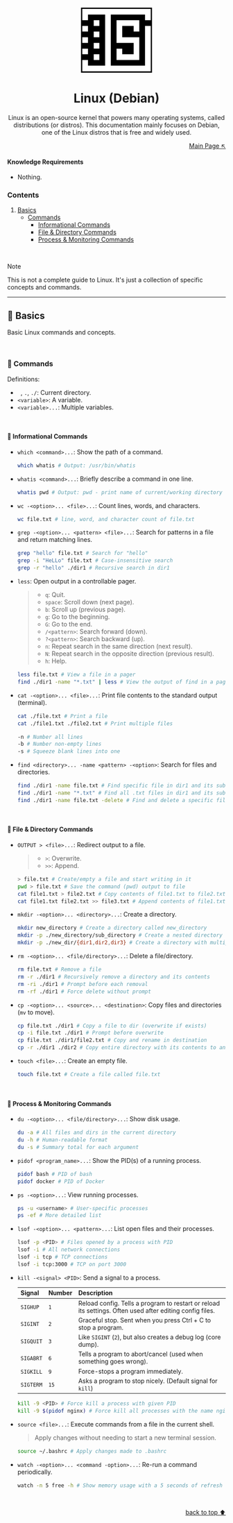 <p align="center">
  <img src="../logo.png" height="150">
</p>

<h1 align="center">Linux (Debian)</h1>

<p align="center">
  Linux is an open-source kernel that powers many operating systems, called distributions (or distros). This documentation mainly focuses on Debian, one of the Linux distros that is free and widely used.
</p>

<p align="right">
  <a href="../#tech-stack">Main Page ↖</a>
</p>

#### Knowledge Requirements

- Nothing.

### Contents

1. [Basics](#-basics)
   - [Commands](#-commands)
     - [Informational Commands](#-informational-commands)
     - [File & Directory Commands](#-file--directory-commands)
     - [Process & Monitoring Commands](#-process--monitoring-commands)

<br>

> [!NOTE]
> This is not a complete guide to Linux. It's just a collection of specific concepts and commands.

<hr>

## 🔶 Basics

Basic Linux commands and concepts.

<br>

### 🔷 Commands

Definitions:

- ` `, `.`, `./`: Current directory.
- `<variable>`: A variable.
- `<variable>...`: Multiple variables.

<br>

#### 🔻 Informational Commands

- `which <command>...`: Show the path of a command.
  ```sh
  which whatis # Output: /usr/bin/whatis
  ```
- `whatis <command>...`: Briefly describe a command in one line.
  ```sh
  whatis pwd # Output: pwd - print name of current/working directory
  ```
- `wc -<option>... <file>...`: Count lines, words, and characters.
  ```sh
  wc file.txt # line, word, and character count of file.txt
  ```
- `grep -<option>... <pattern> <file>...`: Search for patterns in a file and return matching lines.
  ```sh
  grep "hello" file.txt # Search for "hello"
  grep -i "HeLLo" file.txt # Case-insensitive search
  grep -r "hello" ./dir1 # Recursive search in dir1
  ```
- `less`: Open output in a controllable pager.
  > - `q`: Quit.
  > - `space`: Scroll down (next page).
  > - `b`: Scroll up (previous page).
  > - `g`: Go to the beginning.
  > - `G`: Go to the end.
  > - `/<pattern>`: Search forward (down).
  > - `?<pattern>`: Search backward (up).
  > - `n`: Repeat search in the same direction (next result).
  > - `N`: Repeat search in the opposite direction (previous result).
  > - `h`: Help.
  ```sh
  less file.txt # View a file in a pager
  find ./dir1 -name "*.txt" | less # View the output of find in a pager
  ```
- `cat -<option>... <file>...`: Print file contents to the standard output (terminal).
  ```sh
  cat ./file.txt # Print a file
  cat ./file1.txt ./file2.txt # Print multiple files
  ```
  ```sh
  -n # Number all lines
  -b # Number non-empty lines
  -s # Squeeze blank lines into one
  ```
- `find <directory>... -name <pattern> -<option>`: Search for files and directories.
  ```sh
  find ./dir1 -name file.txt # Find specific file in dir1 and its subdirectories
  find ./dir1 -name "*.txt" # Find all .txt files in dir1 and its subdirectories
  find ./dir1 -name file.txt -delete # Find and delete a specific file in dir1 and its subdirectories
  ```

<br>

#### 🔻 File & Directory Commands

- `OUTPUT > <file>...`: Redirect output to a file.
  > - `>`: Overwrite.
  > - `>>`: Append.
  ```sh
  > file.txt # Create/empty a file and start writing in it
  pwd > file.txt # Save the command (pwd) output to file
  cat file1.txt > file2.txt # Copy contents of file1.txt to file2.txt
  cat file1.txt file2.txt >> file3.txt # Append contents of file1.txt and file2.txt to file3.txt
  ```
- `mkdir -<option>... <directory>...`: Create a directory.
  ```sh
  mkdir new_directory # Create a directory called new_directory
  mkdir -p ./new_directory/sub_directory # Create a nested directory structure
  mkdir -p ./new_dir/{dir1,dir2,dir3} # Create a directory with multiple subdirectories in it
  ```
- `rm -<option>... <file/directory>...`: Delete a file/directory.
  ```sh
  rm file.txt # Remove a file
  rm -r ./dir1 # Recursively remove a directory and its contents
  rm -ri ./dir1 # Prompt before each removal
  rm -rf ./dir1 # Force delete without prompt
  ```
- `cp -<option>... <source>... <destination>`: Copy files and directories (`mv` to move).
  ```sh
  cp file.txt ./dir1 # Copy a file to dir (overwrite if exists)
  cp -i file.txt ./dir1 # Prompt before overwrite
  cp file.txt ./dir1/file2.txt # Copy and rename in destination
  cp -r ./dir1 ./dir2 # Copy entire directory with its contents to another directory
  ```
- `touch <file>...`: Create an empty file.
  ```sh
  touch file.txt # Create a file called file.txt
  ```

<br>

#### 🔻 Process & Monitoring Commands

- `du -<option>... <file/directory>...`: Show disk usage.
  ```sh
  du -a # All files and dirs in the current directory
  du -h # Human-readable format
  du -s # Summary total for each argument
  ```
- `pidof <program_name>...`: Show the PID(s) of a running process.
  ```sh
  pidof bash # PID of bash
  pidof docker # PID of Docker
  ```
- `ps -<option>...`: View running processes.
  ```sh
  ps -u <username> # User-specific processes
  ps -ef # More detailed list
  ```
- `lsof -<option>... <pattern>...`: List open files and their processes.
  ```sh
  lsof -p <PID> # Files opened by a process with PID
  lsof -i # All network connections
  lsof -i tcp # TCP connections
  lsof -i tcp:3000 # TCP on port 3000
  ```
- `kill -<signal> <PID>`: Send a signal to a process.

  | Signal    | Number | Description                                                                                              |
  | --------- | ------ | -------------------------------------------------------------------------------------------------------- |
  | `SIGHUP`  | `1`    | Reload config. Tells a program to restart or reload its settings. Often used after editing config files. |
  | `SIGINT`  | `2`    | Graceful stop. Sent when you press Ctrl + C to stop a program.                                           |
  | `SIGQUIT` | `3`    | Like `SIGINT` (`2`), but also creates a debug log (core dump).                                           |
  | `SIGABRT` | `6`    | Tells a program to abort/cancel (used when something goes wrong).                                        |
  | `SIGKILL` | `9`    | Force-stops a program immediately.                                                                       |
  | `SIGTERM` | `15`   | Asks a program to stop nicely. (Default signal for `kill`)                                               |

  ```sh
  kill -9 <PID> # Force kill a process with given PID
  kill -9 $(pidof nginx) # Force kill all processes with the name nginx
  ```

- `source <file>...`: Execute commands from a file in the current shell.
  > Apply changes without needing to start a new terminal session.
  ```sh
  source ~/.bashrc # Apply changes made to .bashrc
  ```
- `watch -<option>... <command -option>...`: Re-run a command periodically.
  ```sh
  watch -n 5 free -h # Show memory usage with a 5 seconds of refresh rate
  ```

<br>

<p align="right">
  <a href="#linux-debian">back to top ⬆</a>
</p>
